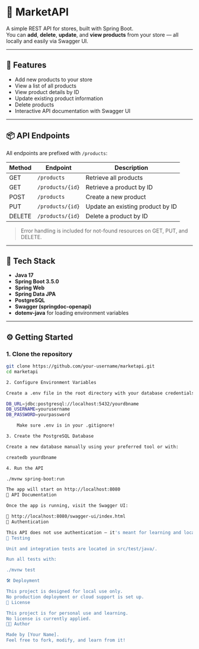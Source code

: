 # 🛒 MarketAPI

A simple REST API for stores, built with Spring Boot.  
You can **add**, **delete**, **update**, and **view products** from your store — all locally and easily via Swagger UI.

---

## 🚀 Features

- Add new products to your store
- View a list of all products
- View product details by ID
- Update existing product information
- Delete products
- Interactive API documentation with Swagger UI

---

## 📦 API Endpoints

All endpoints are prefixed with `/products`:

| Method | Endpoint         | Description                           |
|--------|------------------|---------------------------------------|
| GET    | `/products`      | Retrieve all products                 |
| GET    | `/products/{id}` | Retrieve a product by ID              |
| POST   | `/products`      | Create a new product                  |
| PUT    | `/products/{id}` | Update an existing product by ID      |
| DELETE | `/products/{id}` | Delete a product by ID                |

> Error handling is included for not-found resources on GET, PUT, and DELETE.

---

## 🧰 Tech Stack

- **Java 17**
- **Spring Boot 3.5.0**
- **Spring Web**
- **Spring Data JPA**
- **PostgreSQL**
- **Swagger (springdoc-openapi)**
- **dotenv-java** for loading environment variables

---

## ⚙️ Getting Started

### 1. Clone the repository

```bash
git clone https://github.com/your-username/marketapi.git
cd marketapi

2. Configure Environment Variables

Create a .env file in the root directory with your database credentials:

DB_URL=jdbc:postgresql://localhost:5432/yourdbname
DB_USERNAME=yourusername
DB_PASSWORD=yourpassword

    Make sure .env is in your .gitignore!

3. Create the PostgreSQL Database

Create a new database manually using your preferred tool or with:

createdb yourdbname

4. Run the API

./mvnw spring-boot:run

The app will start on http://localhost:8080
📘 API Documentation

Once the app is running, visit the Swagger UI:

🔗 http://localhost:8080/swagger-ui/index.html
🔐 Authentication

This API does not use authentication — it's meant for learning and local development.
🧪 Testing

Unit and integration tests are located in src/test/java/.

Run all tests with:

./mvnw test

🛠 Deployment

This project is designed for local use only.
No production deployment or cloud support is set up.
📄 License

This project is for personal use and learning.
No license is currently applied.
👨‍💻 Author

Made by [Your Name].
Feel free to fork, modify, and learn from it!
